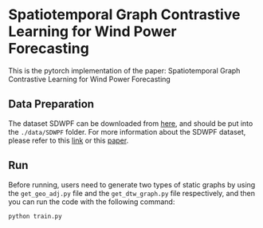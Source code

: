 # Spatiotemporal Graph Contrastive Learning for Wind Power Forecasting

This is the pytorch implementation of the paper: Spatiotemporal Graph Contrastive Learning for Wind Power Forecasting

## Data Preparation

The dataset SDWPF can be downloaded from [here](https://aistudio.baidu.com/competition/detail/152/0/introduction), and should be put into the `./data/SDWPF` folder. For more information about the SDWPF dataset, please refer to this [link](https://www.paddlepaddle.org.cn/support/news?action=detail&id=2950) or this [paper](https://arxiv.org/abs/2208.04360). 

## Run
Before running, users need to generate two types of static graphs by using the `get_geo_adj.py` file and the `get_dtw_graph.py` file respectively, and then you can run the code with the following command: 
```
python train.py
```
